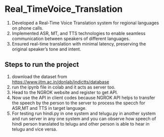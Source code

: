# Real_TimeVoice_Translation

1) Developed a Real-Time Voice Translation system for regional languages on phone calls.
2) Implemented ASR, MT, and TTS technologies to enable seamless communication between speakers of different
languages.
3) Ensured real-time translation with minimal latency, preserving the original speaker’s tone and intent.

## Steps to run the project
1) download the dataset from https://www.iitm.ac.in/donlab/indictts/database
2) run the ipynb file in colab and it acts as server too.
3) Head to the NGROK website and register to get API.
4) Now use the API in client codes because NGROK API helps to transfer the speech by the person to the server to process the specch for ASR,MT and TTS in target language.
5) For testing run hindi.py in one system and telugu.py in another system and run server in any one system and you can observe how speech of hindi person translated to telugu and other person is able to hear in telugu and vice versa.
